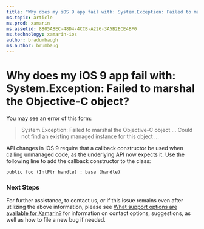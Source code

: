 ```yaml
---
title: "Why does my iOS 9 app fail with: System.Exception: Failed to marshal the Objective-C object?"
ms.topic: article
ms.prod: xamarin
ms.assetid: 8805ABEC-48D4-4CCB-A226-3A5B2ECE4BF0
ms.technology: xamarin-ios
author: bradumbaugh
ms.author: brumbaug
---
```


# Why does my iOS 9 app fail with: System.Exception: Failed to marshal the Objective-C object?

You may see an error of this form:

> System.Exception: Failed to marshal the Objective-C object ... Could not find an existing managed instance for this object ...

API changes in iOS 9 require that a callback constructor be used when calling unmanaged code, as the underlying API now expects it. Use the following line to add the callback constructor to the class: 

`public foo (IntPtr handle) : base (handle) ` 

### Next Steps

For further assistance, to contact us, or if this issue remains even after utilizing the above information, please see [What support options are available for Xamarin?](~/cross-platform/troubleshooting/support-options.md) for information on contact options, suggestions, as well as how to file a new bug if needed. 
